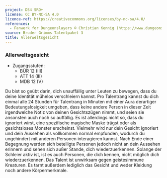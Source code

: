 ```yaml
---
project: DS4 SRD+
license: CC BY-NC-SA 4.0
licence-ref: https://creativecommons.org/licenses/by-nc-sa/4.0/
references: 
  - Fanwerk for Dungeonslayers © Christian Kennig (https://www.dungeonslayers.net/)
source: Bruder Grimms Talentpaket 3
title: Allerweltsgesicht
---
```


### Allerweltsgesicht

- Zugangsstufen:
  - BÜR 12 (III)
  - ATT 14 (III)
  - MDB 12 (V)

Du bist so geübt darin, dich unauffällig unter Leuten zu bewegen, dass du deine Identität mühelos verschleiern kannst. Pro Talentrang kannst du dich einmal alle 24 Stunden für Talentrang in Minuten mit einer Aura derartiger Bedeutungslosigkeit umgeben, dass keine andere Person in dieser Zeit irgendwelche Notiz von deinen Gesichtszügen nimmt, und seien sie ansonsten auch noch so auffällig. Es ist allerdings nicht so, dass du ignoriert wirst, eine spezifische magische Maske trägst oder als gesichtsloses Monster erscheinst. Vielmehr wird nur dein Gesicht ignoriert und dein Aussehen als vollkommen normal empfunden, wodurch du ungehindert mit anderen Personen interagieren kannst. Nach Ende einer Begegnung werden sich beteiligte Personen jedoch nicht an dein Aussehen erinnern und sehen sich außer Stande, dich wiederzuerkennen. Solange der Schleier aktiv ist, ist es auch Personen, die dich kennen, nicht möglich dich wiederzuerkennen. Das Talent ist unwirksam gegen geistesimmune Kreaturen. Es tarnt außerdem lediglich das Gesicht und weder Kleidung noch andere Körpermerkmale.

